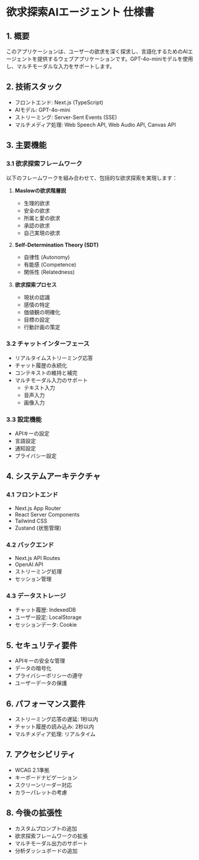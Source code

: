 # 欲求探索AIエージェント 仕様書

## 1. 概要
このアプリケーションは、ユーザーの欲求を深く探求し、言語化するためのAIエージェントを提供するウェブアプリケーションです。GPT-4o-miniモデルを使用し、マルチモーダルな入力をサポートします。

## 2. 技術スタック
- フロントエンド: Next.js (TypeScript)
- AIモデル: GPT-4o-mini
- ストリーミング: Server-Sent Events (SSE)
- マルチメディア処理: Web Speech API, Web Audio API, Canvas API

## 3. 主要機能

### 3.1 欲求探索フレームワーク
以下のフレームワークを組み合わせて、包括的な欲求探索を実現します：

1. **Maslowの欲求階層説**
   - 生理的欲求
   - 安全の欲求
   - 所属と愛の欲求
   - 承認の欲求
   - 自己実現の欲求

2. **Self-Determination Theory (SDT)**
   - 自律性 (Autonomy)
   - 有能感 (Competence)
   - 関係性 (Relatedness)

3. **欲求探索プロセス**
   - 現状の認識
   - 感情の特定
   - 価値観の明確化
   - 目標の設定
   - 行動計画の策定

### 3.2 チャットインターフェース
- リアルタイムストリーミング応答
- チャット履歴の永続化
- コンテキストの維持と補完
- マルチモーダル入力のサポート
  - テキスト入力
  - 音声入力
  - 画像入力

### 3.3 設定機能
- APIキーの設定
- 言語設定
- 通知設定
- プライバシー設定

## 4. システムアーキテクチャ

### 4.1 フロントエンド
- Next.js App Router
- React Server Components
- Tailwind CSS
- Zustand (状態管理)

### 4.2 バックエンド
- Next.js API Routes
- OpenAI API
- ストリーミング処理
- セッション管理

### 4.3 データストレージ
- チャット履歴: IndexedDB
- ユーザー設定: LocalStorage
- セッションデータ: Cookie

## 5. セキュリティ要件
- APIキーの安全な管理
- データの暗号化
- プライバシーポリシーの遵守
- ユーザーデータの保護

## 6. パフォーマンス要件
- ストリーミング応答の遅延: 1秒以内
- チャット履歴の読み込み: 2秒以内
- マルチメディア処理: リアルタイム

## 7. アクセシビリティ
- WCAG 2.1準拠
- キーボードナビゲーション
- スクリーンリーダー対応
- カラーパレットの考慮

## 8. 今後の拡張性
- カスタムプロンプトの追加
- 欲求探索フレームワークの拡張
- マルチモーダル出力のサポート
- 分析ダッシュボードの追加 